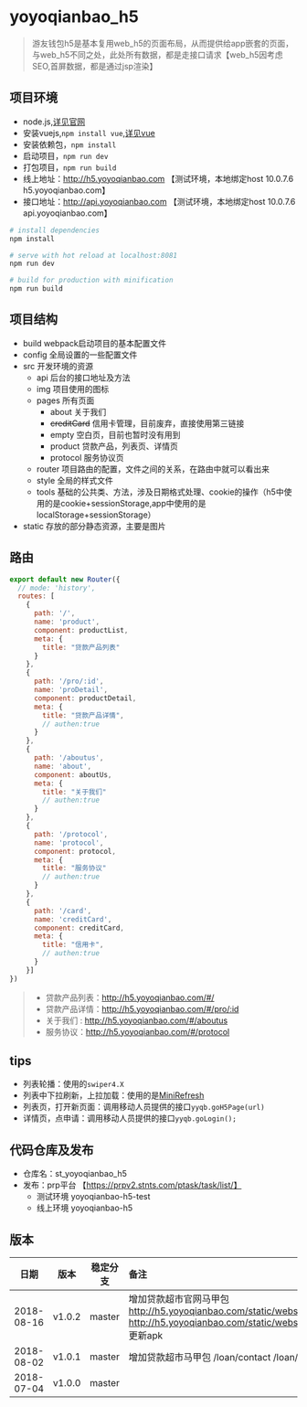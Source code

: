 # yoyoqianbao_h5

> 游友钱包h5是基本复用web_h5的页面布局，从而提供给app嵌套的页面，与web_h5不同之处，此处所有数据，都是走接口请求【web_h5因考虑SEO,首屏数据，都是通过jsp渲染】

## 项目环境
 - node.js,[详见官网](http://www.runoob.com/nodejs/nodejs-install-setup.html)
 - 安装vuejs,`npm install vue`,[详见vue](https://cn.vuejs.org/v2/guide/installation.html)
 - 安装依赖包，`npm install`
 - 启动项目，`npm run dev`
 - 打包项目，`npm run build`
 - 线上地址：http://h5.yoyoqianbao.com 【测试环境，本地绑定host 10.0.7.6 h5.yoyoqianbao.com】
 - 接口地址：http://api.yoyoqianbao.com 【测试环境，本地绑定host 10.0.7.6 api.yoyoqianbao.com】

``` bash
# install dependencies
npm install

# serve with hot reload at localhost:8081
npm run dev

# build for production with minification
npm run build

```

## 项目结构
 - build webpack启动项目的基本配置文件
 - config 全局设置的一些配置文件
 - src 开发环境的资源
 	- api 后台的接口地址及方法
 	- img 项目使用的图标
 	- pages 所有页面
 		- about 关于我们
 		- ~~creditCard~~ 信用卡管理，目前废弃，直接使用第三链接
 		- empty 空白页，目前也暂时没有用到
 		- product 贷款产品，列表页、详情页
 		- protocol 服务协议页  
 	- router 项目路由的配置，文件之间的关系，在路由中就可以看出来
 	- style 全局的样式文件
 	- tools 基础的公共类、方法，涉及日期格式处理、cookie的操作（h5中使用的是cookie+sessionStorage,app中使用的是localStorage+sessionStorage）
 - static 存放的部分静态资源，主要是图片 

## 路由
```javaScript
export default new Router({
  // mode: 'history',
  routes: [
    {
      path: '/',
      name: 'product',
      component: productList,
      meta: {
        title: "贷款产品列表"
      }
    },
    {
      path: '/pro/:id',
      name: 'proDetail',
      component: productDetail,
      meta: {
        title: "贷款产品详情",
        // authen:true
      }
    },
    {
      path: '/aboutus',
      name: 'about',
      component: aboutUs,
      meta: {
        title: "关于我们"
        // authen:true
      }
    },
    {
      path: '/protocol',
      name: 'protocol',
      component: protocol,
      meta: {
        title: "服务协议"
        // authen:true
      }
    },
    {
      path: '/card',
      name: 'creditCard',
      component: creditCard,
      meta: {
        title: "信用卡",
        // authen:true
      }
    }]
})
```
> - 贷款产品列表：http://h5.yoyoqianbao.com/#/ 
> - 贷款产品详情：http://h5.yoyoqianbao.com/#/pro/:id
> - 关于我们 : http://h5.yoyoqianbao.com/#/aboutus 
> - 服务协议：http://h5.yoyoqianbao.com/#/protocol  

## tips
- 列表轮播：使用的`swiper4.X`
- 列表中下拉刷新，上拉加载：使用的是[MiniRefresh](http://www.minirefresh.com/minirefresh-doc/api/api_minirefresh.html)
- 列表页，打开新页面：调用移动人员提供的接口`yyqb.goH5Page(url)`
- 详情页，点申请：调用移动人员提供的接口`yyqb.goLogin();`

## 代码仓库及发布
- 仓库名：st_yoyoqianbao_h5
- 发布：prp平台 【https://prpv2.stnts.com/ptask/task/list/】
	- 测试环境 yoyoqianbao-h5-test
	- 线上环境 yoyoqianbao-h5

## 版本
| 日期       |    版本 | 稳定分支 |备注  |
| :--------: | :------:|:--------:| :--  |
| 2018-08-16 | v1.0.2  |  master |  增加贷款超市官网马甲包 http://h5.yoyoqianbao.com/static/website/index.html http://h5.yoyoqianbao.com/static/website/protocol.html 更新apk|
| 2018-08-02 | v1.0.1  |  master |  增加贷款超市马甲包 /loan/contact /loan/introduce |
| 2018-07-04 | v1.0.0  |  master |   |
